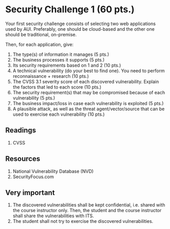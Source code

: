 # Security Challenge 1 (60 pts.)

Your first security challenge consists of selecting two web applications used by AUI. Preferably, one should be cloud-based and the other one should be traditional, on-premise.

Then, for each application, give:

1. The type(s) of information it manages (5 pts.)
2. The business processes it supports (5 pts.)
3. Its security requirements based on 1 and 2 (10 pts.)
4. A technical vulnerability (do your best to find one). You need to perform reconnaissance + research (10 pts.)
5. The CVSS 3.1 severity score of each discovered vulnerability. Explain the factors that led to each score (10 pts.)
6. The security requirement(s) that may be compromised because of each vulnerability (5 pts.)
7. The business impact/loss in case each vulnerability is exploited (5 pts.)
8. A plausible attack, as well as the threat agent/vector/source that can be used to exercise each vulnerability (10 pts.)

## Readings
1. CVSS

## Resources
1. National Vulnerability Database (NVD)
2. SecurityFocus.com

## Very important
1. The discovered vulnerabilities shall be kept confidential, i.e. shared with the course instructor only. Then, the student and the course instructor shall share the vulnerabilities with ITS.
2. The student shall not try to exercise the discovered vulnerabilities.
